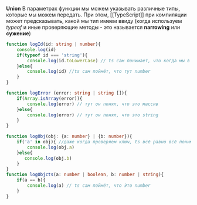 **Union**
В параметрах функции мы можем указывать различные типы, которые мы можем передать. При этом,  [[TypeScript]] при компиляции может предсказывать, какой мы тип имеем ввиду (когда используем _typeof_ и иные проверяющие методы - это называется **narrowing** или **сужение**)


```ts
function logId(id: string | number){
    console.log(id)
    if(typeof id === 'string'){
        console.log(id.toLowerCase) // ts сам понимает, что когда мы в rt сделали проверку, то это стринг
    }else{
        console.log(id) //ts сам поймёт, что тут number
    }
}

function logError (error: string | string []){
    if(Array.isArray(error)){
        console.log(error) // тут он понял, что это массив
    }else{
        console.log(error) // тут он понял, что это string
    }
}

function logObj(obj: {a: number} | {b: number}){
    if('a' in obj){ //даже когда проверяем ключ, ts всё равно всё понимает
        console.log(obj.a)
    }else{
       console.log(obj.b)
    }
}
function logObjcts(a: number | boolean, b: number | string){
    if(a == b){
        console.log(a) // ts сам поймёт, что Это number
    }
}
```